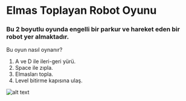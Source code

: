 # Elmas Toplayan Robot Oyunu 
###  Bu 2 boyutlu oyunda engelli bir parkur ve hareket eden bir robot yer almaktadır.
Bu oyun nasıl oynanır?
1.	A ve D ile ileri-geri yürü.
2.  Space ile zıpla.
3.	Elmasları topla.
4.	Level bitirme kapısına ulaş.

![alt text](https://github.com/halimebeyzacicek/OyunveUygulamaAkademisi/blob/main/photos/Form1_design.png)
